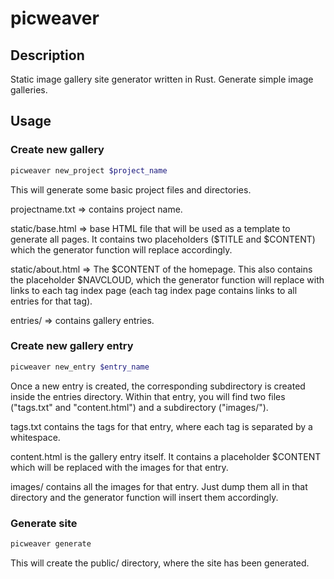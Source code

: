 # picweaver

## Description
Static image gallery site generator written in Rust.
Generate simple image galleries.

## Usage

### Create new gallery
```bash
picweaver new_project $project_name
```
This will generate some basic project files and directories.

projectname.txt => contains project name.

static/base.html => base HTML file that will be used as a template to generate all pages. It contains two placeholders ($TITLE and $CONTENT) which the generator function will replace accordingly.

static/about.html => The $CONTENT of the homepage. This also contains the placeholder $NAVCLOUD, which the generator function will replace with links to each tag index page (each tag index page contains links to all entries for that tag).

entries/ => contains gallery entries.


### Create new gallery entry
```bash
picweaver new_entry $entry_name
```
Once a new entry is created, the corresponding subdirectory is created inside the entries directory. Within that entry, you will find two files ("tags.txt" and "content.html") and a subdirectory ("images/"). 

tags.txt contains the tags for that entry, where each tag is separated by a whitespace.

content.html is the gallery entry itself. It contains a placeholder $CONTENT which will be replaced with the images for that entry.

images/ contains all the images for that entry. Just dump them all in that directory and the generator function will insert them accordingly.

### Generate site
```bash
picweaver generate
```

This will create the public/ directory, where the site has been generated.
